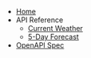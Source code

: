 * [Home](/)
* API Reference
  * [Current Weather](reference/endpoints.md)
  * [5-Day Forecast](reference/forecast.md)
* [OpenAPI Spec](openapi.yaml)
